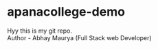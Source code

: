 # apanacollege-demo
Hyy this is my  git repo.
<br>
Author - Abhay Maurya (Full Stack web Developer)
